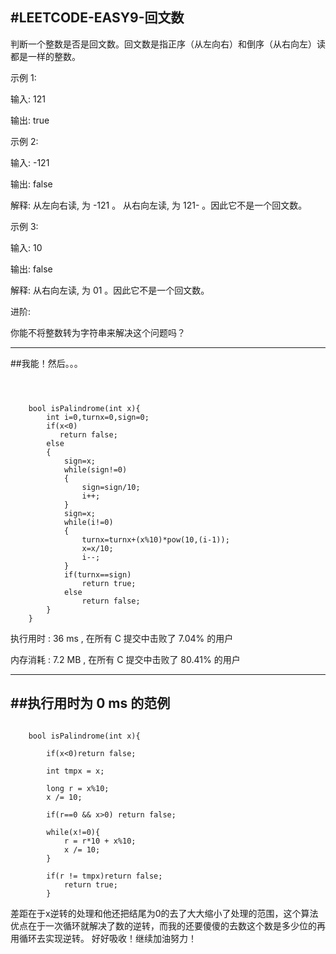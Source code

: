 #LEETCODE-EASY9-回文数
---
判断一个整数是否是回文数。回文数是指正序（从左向右）和倒序（从右向左）读都是一样的整数。

示例 1:

输入: 121

输出: true

示例 2:

输入: -121

输出: false

解释: 从左向右读, 为 -121 。 从右向左读, 为 121- 。因此它不是一个回文数。

示例 3:

输入: 10

输出: false

解释: 从右向左读, 为 01 。因此它不是一个回文数。

进阶:

你能不将整数转为字符串来解决这个问题吗？

---
##我能！然后。。。
```



	bool isPalindrome(int x){
    	int i=0,turnx=0,sign=0;
    	if(x<0)
    	   return false;
    	else
    	{
    	    sign=x;
    	    while(sign!=0)
    	    {
    	        sign=sign/10;
    	        i++;
    	    }
    	    sign=x;
    	    while(i!=0)
    	    {
    	        turnx=turnx+(x%10)*pow(10,(i-1));
    	        x=x/10;
    	        i--;   
    	    }
    	    if(turnx==sign)
    	        return true;
    	    else
    	        return false;
    	}
	}	
```

执行用时 :
36 ms
, 在所有 C 提交中击败了
7.04%
的用户

内存消耗 :
7.2 MB
, 在所有 C 提交中击败了
80.41%
的用户    

---
##执行用时为 0 ms 的范例
---
```

	bool isPalindrome(int x){
    	
    	if(x<0)return false;
    	
    	int tmpx = x;
    	
    	long r = x%10;
    	x /= 10;
    	
    	if(r==0 && x>0) return false;
    	
    	while(x!=0){
    	    r = r*10 + x%10;
    	    x /= 10;
    	}
    	
    	if(r != tmpx)return false;
    		return true;
		}
```

差距在于x逆转的处理和他还把结尾为0的去了大大缩小了处理的范围，这个算法优点在于一次循环就解决了数的逆转，而我的还要傻傻的去数这个数是多少位的再用循环去实现逆转。
好好吸收！继续加油努力！